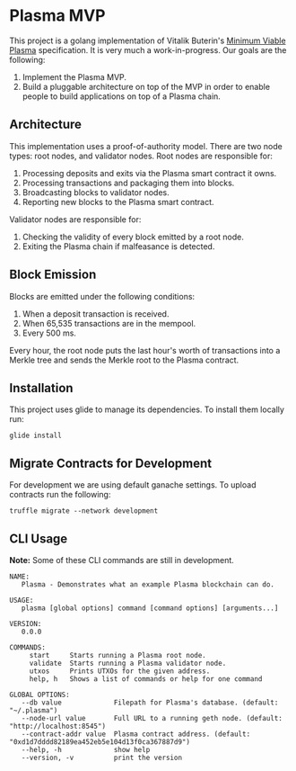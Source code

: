 # Plasma MVP

This project is a golang implementation of Vitalik Buterin's [Minimum Viable Plasma](https://ethresear.ch/t/minimal-viable-plasma/426) specification. It is very much a work-in-progress. Our goals are the following:

1. Implement the Plasma MVP.
2. Build a pluggable architecture on top of the MVP in order to enable people to build applications on top of a Plasma chain.

## Architecture

This implementation uses a proof-of-authority model. There are two node types: root nodes, and validator nodes. Root nodes are responsible for:

1. Processing deposits and exits via the Plasma smart contract it owns.
2. Processing transactions and packaging them into blocks.
3. Broadcasting blocks to validator nodes.
4. Reporting new blocks to the Plasma smart contract.

Validator nodes are responsible for:

1. Checking the validity of every block emitted by a root node.
2. Exiting the Plasma chain if malfeasance is detected.

## Block Emission

Blocks are emitted under the following conditions:

1. When a deposit transaction is received.
2. When 65,535 transactions are in the mempool.
3. Every 500 ms.

Every hour, the root node puts the last hour's worth of transactions into a Merkle tree and sends the Merkle root to the Plasma contract.

## Installation

This project uses glide to manage its dependencies.  To install them locally run:

```
glide install
```

## Migrate Contracts for Development

For development we are using default ganache settings.  To upload contracts run the following:

```
truffle migrate --network development
```

## CLI Usage

**Note:** Some of these CLI commands are still in development.

```
NAME:
   Plasma - Demonstrates what an example Plasma blockchain can do.

USAGE:
   plasma [global options] command [command options] [arguments...]

VERSION:
   0.0.0

COMMANDS:
     start     Starts running a Plasma root node.
     validate  Starts running a Plasma validator node.
     utxos     Prints UTXOs for the given address.
     help, h   Shows a list of commands or help for one command

GLOBAL OPTIONS:
   --db value             Filepath for Plasma's database. (default: "~/.plasma")
   --node-url value       Full URL to a running geth node. (default: "http://localhost:8545")
   --contract-addr value  Plasma contract address. (default: "0xd1d7dddd82189ea452eb5e104d13f0ca367887d9")
   --help, -h             show help
   --version, -v          print the version
```